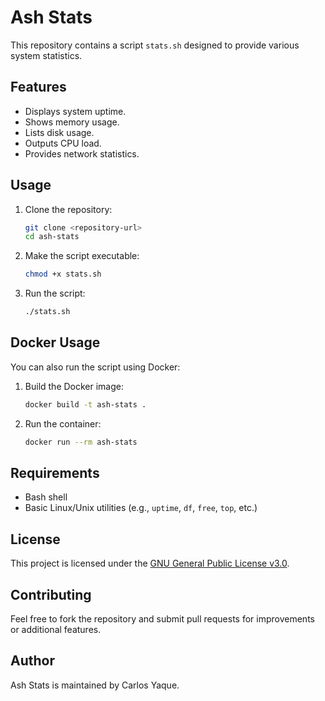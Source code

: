 # Ash Stats

This repository contains a script `stats.sh` designed to provide various system statistics.

## Features

- Displays system uptime.
- Shows memory usage.
- Lists disk usage.
- Outputs CPU load.
- Provides network statistics.

## Usage

1. Clone the repository:
    ```bash
    git clone <repository-url>
    cd ash-stats
    ```

2. Make the script executable:
    ```bash
    chmod +x stats.sh
    ```

3. Run the script:
    ```bash
    ./stats.sh
    ```

## Docker Usage

You can also run the script using Docker:

1. Build the Docker image:
    ```bash
    docker build -t ash-stats .
    ```

2. Run the container:
    ```bash
    docker run --rm ash-stats
    ```

## Requirements

- Bash shell
- Basic Linux/Unix utilities (e.g., `uptime`, `df`, `free`, `top`, etc.)

## License

This project is licensed under the [GNU General Public License v3.0](LICENSE).

## Contributing

Feel free to fork the repository and submit pull requests for improvements or additional features.

## Author

Ash Stats is maintained by Carlos Yaque.